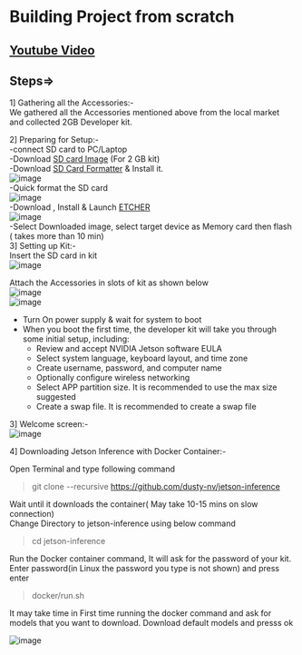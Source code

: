 # Building Project from scratch
## [Youtube Video](https://youtu.be/_R26RNfaokU)
## Steps=>
1] Gathering all the Accessories:- <br />
	We gathered all the Accessories mentioned above from the local market and collected 2GB Developer kit. <br /> 

2] Preparing for Setup:- <br />
	-connect SD card to PC/Laptop <br />
	-Download [SD card Image](https://developer.nvidia.com/jetson-nano-2gb-sd-card-image) (For 2 GB kit) <br />
	-Download [SD Card Formatter](https://www.sdcard.org/downloads/formatter/eula_windows/SDCardFormatterv5_WinEN.zip) & Install it. <br />
  ![image](https://user-images.githubusercontent.com/80514108/147107830-790d327b-c4cf-4b87-91a9-398530a1e3be.png) <br />
  -Quick format the SD card <br />
  ![image](https://user-images.githubusercontent.com/80514108/147108065-0bf320dc-7a7c-46d1-b39e-65a891c43d96.png) <br />
  -Download , Install & Launch [ETCHER](https://www.balena.io/etcher/) <br />
  ![image](https://user-images.githubusercontent.com/80514108/147108297-489c360b-249a-4a3d-8637-603ec45bbbc5.png) <br />
  -Select Downloaded image, select target device as Memory card then flash ( takes more than 10 min) <br />
3] Setting up Kit:- <br />
 Insert the SD card in kit <br />
 ![image](https://user-images.githubusercontent.com/80514108/147108494-d7900f4c-c6b4-423a-8ee4-90c772b4c4fc.png) <br />

Attach the Accessories in slots of kit as shown below <br />
![image](https://user-images.githubusercontent.com/80514108/147108671-0eb1690e-1236-4ce9-aedd-3505d308b086.png) <br />
![image](https://user-images.githubusercontent.com/80514108/147118733-b44666f5-a307-4978-a292-947a4c3be5a4.png) <br />

- Turn On power supply & wait for system to boot <br />
- When you boot the first time, the developer kit will take you through some initial setup, including: <br />
  - Review and accept NVIDIA Jetson software EULA <br />
  - Select system language, keyboard layout, and time zone <br />
  - Create username, password, and computer name <br />
  - Optionally configure wireless networking <br />
  - Select APP partition size. It is recommended to use the max size suggested <br />
  - Create a swap file. It is recommended to create a swap file <br />



3] Welcome screen:- <br />
![image](https://user-images.githubusercontent.com/80514108/147119806-70cfad4d-cb39-456e-82fe-9018626d08e0.png) <br />

4] Downloading Jetson Inference with Docker Container:- <br />

Open Terminal and type following command <br />
  >git clone --recursive https://github.com/dusty-nv/jetson-inference <br />

Wait until it downloads the container( May take 10-15 mins on slow connection) <br />
Change Directory to jetson-inference using below command <br />

  
  >cd jetson-inference <br />

Run the Docker container command, It will ask for the password of your kit. Enter password(in Linux the password you type is not shown) and press enter <br />
  
  >docker/run.sh <br />

It may take time in First time running the docker command and ask for models that you want to download. Download default models and presss ok <br />

![image](https://user-images.githubusercontent.com/80514108/147123139-56cee00b-19bb-4757-aa5f-a4f8eda5bbf4.png)
 <br />
